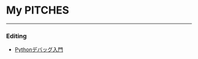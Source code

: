 # My PITCHES

---

### Editing

- [Pythonデバッグ入門](https://gitpitch.com/TakesxiSximada/presentations/python-debug-tips)

